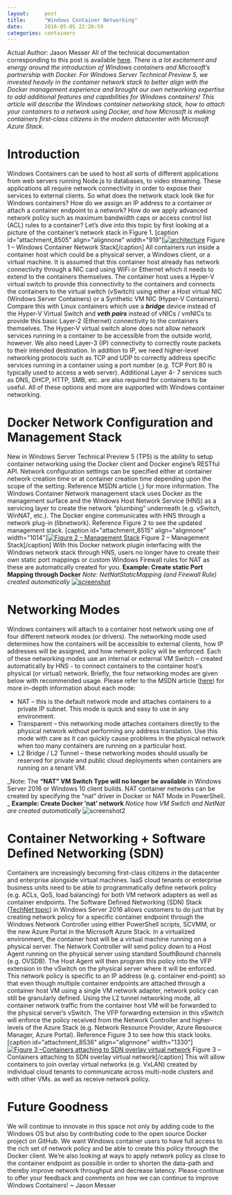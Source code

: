 ```yaml
---
layout:     post
title:      "Windows Container Networking"
date:       2016-05-05 22:26:59
categories: containers
---
```

Actual Author: Jason Messer All of the technical documentation corresponding to this post is available [here](https://msdn.microsoft.com/virtualization/windowscontainers/management/container_networking "Container Networking Documentation"). _There is a lot excitement and energy around the introduction of Windows containers and Microsoft’s partnership with Docker. For Windows Server Technical Preview 5, we invested heavily in the container network stack to better align with the Docker management experience and brought our own networking expertise to add additional features and capabilities for Windows containers! This article will describe the Windows container networking stack, how to attach your containers to a network using Docker, and how Microsoft is making containers first-class citizens in the modern datacenter with Microsoft Azure Stack._

# Introduction

Windows Containers can be used to host all sorts of different applications from web servers running Node.js to databases, to video streaming. These applications all require network connectivity in order to expose their services to external clients. So what does the network stack look like for Windows containers? How do we assign an IP address to a container or attach a container endpoint to a network? How do we apply advanced network policy such as maximum bandwidth caps or access control list (ACL) rules to a container? Let’s dive into this topic by first looking at a picture of the container’s network stack in Figure 1. [caption id="attachment_8505" align="alignnone" width="919"][![architecture](https://msdnshared.blob.core.windows.net/media/2016/05/architecture.png)](https://msdnshared.blob.core.windows.net/media/2016/05/architecture.png) Figure 1 – Windows Container Network Stack[/caption] All containers run inside a container host which could be a physical server, a Windows client, or a virtual machine. It is assumed that this container host already has network connectivity through a NIC card using WiFi or Ethernet which it needs to extend to the containers themselves. The container host uses a Hyper-V virtual switch to provide this connectivity to the containers and connects the containers to the virtual switch (vSwitch) using either a Host virtual NIC (Windows Server Containers) or a Synthetic VM NIC (Hyper-V Containers). Compare this with Linux containers which use a **_bridge_** device instead of the Hyper-V Virtual Switch and **_veth pairs_** instead of vNICs / vmNICs to provide this basic Layer-2 (Ethernet) connectivity to the containers themselves. The Hyper-V virtual switch alone does not allow network services running in a container to be accessible from the outside world, however. We also need Layer-3 (IP) connectivity to correctly route packets to their intended destination. In addition to IP, we need higher-level networking protocols such as TCP and UDP to correctly address specific services running in a container using a port number (e.g. TCP Port 80 is typically used to access a web server). Additional Layer 4- 7 services such as DNS, DHCP, HTTP, SMB, etc. are also required for containers to be useful. All of these options and more are supported with Windows container networking. 

# Docker Network Configuration and Management Stack

New in Windows Server Technical Preview 5 (TP5) is the ability to setup container networking using the Docker client and Docker engine’s RESTful API. Network configuration settings can be specified either at container network creation time or at container creation time depending upon the scope of the setting. Reference MSDN article ([ ](https://msdn.microsoft.com/en-us/virtualization/windowscontainers/management/container_networking)) for more information. The Windows Container Network management stack uses Docker as the management surface and the Windows Host Network Service (HNS) as a servicing layer to create the network “plumbing” underneath (e.g. vSwitch, WinNAT, etc.). The Docker engine communicates with HNS through a network plug-in (libnetwork). Reference Figure 2 to see the updated management stack. [caption id="attachment_8515" align="alignnone" width="1014"][![Figure 2 – Management Stack](https://msdnshared.blob.core.windows.net/media/2016/05/managementStack.png)](https://msdnshared.blob.core.windows.net/media/2016/05/managementStack.png) Figure 2 – Management Stack[/caption] With this Docker network plugin interfacing with the Windows network stack through HNS, users no longer have to create their own static port mappings or custom Windows Firewall rules for NAT as these are automatically created for you. **Example: Create static Port Mapping through Docker** _Note: NetNatStaticMapping (and Firewall Rule) created automatically_ [![screenshot](https://msdnshared.blob.core.windows.net/media/2016/05/screenshot1.png)](https://msdnshared.blob.core.windows.net/media/2016/05/screenshot1.png)  

# Networking Modes

Windows containers will attach to a container host network using one of four different network modes (or drivers). The networking mode used determines how the containers will be accessible to external clients, how IP addresses will be assigned, and how network policy will be enforced. Each of these networking modes use an internal or external VM Switch – created automatically by HNS - to connect containers to the container host’s physical (or virtual) network. Briefly, the four networking modes are given below with recommended usage. Please refer to the MSDN article ([here](https://msdn.microsoft.com/virtualization/windowscontainers/management/container_networking "Container Networking Documentation")) for more in-depth information about each mode: 

  * NAT – this is the default network mode and attaches containers to a private IP subnet. This mode is quick and easy to use in any environment.
  * Transparent – this networking mode attaches containers directly to the physical network without performing any address translation. Use this mode with care as it can quickly cause problems in the physical network when too many containers are running on a particular host.
  * L2 Bridge / L2 Tunnel – these networking modes should usually be reserved for private and public cloud deployments when containers are running on a tenant VM.

_Note: The **“NAT” VM Switch Type will no longer be available** in Windows Server 2016 or Windows 10 client builds. NAT container networks can be created by specifying the “nat” driver in Docker or NAT Mode in PowerShell. _ **Example: Create Docker ‘nat’ network** _Notice how VM Switch and NetNat are created automatically_ ![screenshot2](https://msdnshared.blob.core.windows.net/media/2016/05/screenshot2.png)

# Container Networking + Software Defined Networking (SDN)

Containers are increasingly becoming first-class citizens in the datacenter and enterprise alongside virtual machines. IaaS cloud tenants or enterprise business units need to be able to programmatically define network policy (e.g. ACLs, QoS, load balancing) for both VM network adapters as well as container endpoints. The Software Defined Networking (SDN) Stack ([TechNet topic](https://technet.microsoft.com/en-us/library/mt403307.aspx)) in Windows Server 2016 allows customers to do just that by creating network policy for a specific container endpoint through the Windows Network Controller using either PowerShell scripts, SCVMM, or the new Azure Portal in the Microsoft Azure Stack. In a virtualized environment, the container host will be a virtual machine running on a physical server. The Network Controller will send policy down to a Host Agent running on the physical server using standard SouthBound channels (e.g. OVSDB). The Host Agent will then program this policy into the VFP extension in the vSwitch on the physical server where it will be enforced. This network policy is specific to an IP address (e.g. container end-point) so that even though multiple container endpoints are attached through a container host VM using a single VM network adapter, network policy can still be granularly defined. Using the L2 tunnel networking mode, all container network traffic from the container host VM will be forwarded to the physical server’s vSwitch. The VFP forwarding extension in this vSwitch will enforce the policy received from the Network Controller and higher-levels of the Azure Stack (e.g. Network Resource Provider, Azure Resource Manager, Azure Portal). Reference Figure 3 to see how this stack looks. [caption id="attachment_8536" align="alignnone" width="1330"][![Figure 3 –Containers attaching to SDN overlay virtual network](https://msdnshared.blob.core.windows.net/media/2016/05/vNet.png)](https://msdnshared.blob.core.windows.net/media/2016/05/vNet.png) Figure 3 –Containers attaching to SDN overlay virtual network[/caption] This will allow containers to join overlay virtual networks (e.g. VxLAN) created by individual cloud tenants to communicate across multi-node clusters and with other VMs. as well as receive network policy. 

# Future Goodness

We will continue to innovate in this space not only by adding code to the Windows OS but also by contributing code to the open source Docker project on GitHub. We want Windows container users to have full access to the rich set of network policy and be able to create this policy through the Docker client. We’re also looking at ways to apply network policy as close to the container endpoint as possible in order to shorten the data-path and thereby improve network throughput and decrease latency. Please continue to offer your feedback and comments on how we can continue to improve Windows Containers! ~ Jason Messer
